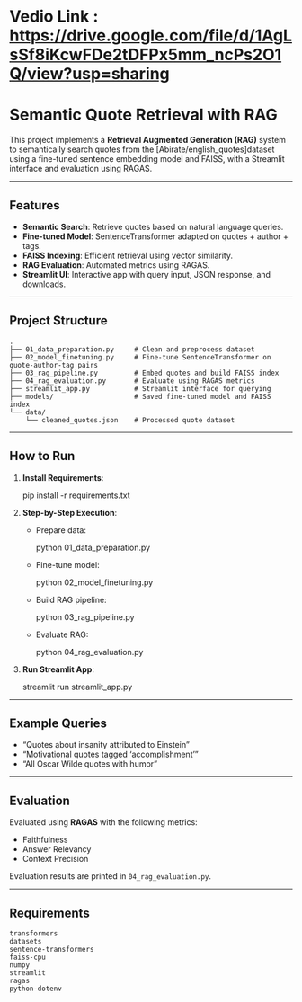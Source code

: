 # Vedio Link : https://drive.google.com/file/d/1AgLsSf8iKcwFDe2tDFPx5mm_ncPs2O1Q/view?usp=sharing
#  Semantic Quote Retrieval with RAG

This project implements a **Retrieval Augmented Generation (RAG)** system to semantically search quotes from the [Abirate/english_quotes]dataset using a fine-tuned sentence embedding model and FAISS, with a Streamlit interface and evaluation using RAGAS.

---

##  Features

-  **Semantic Search**: Retrieve quotes based on natural language queries.
-  **Fine-tuned Model**: SentenceTransformer adapted on quotes + author + tags.
-  **FAISS Indexing**: Efficient retrieval using vector similarity.
-  **RAG Evaluation**: Automated metrics using RAGAS.
-  **Streamlit UI**: Interactive app with query input, JSON response, and downloads.

---

##  Project Structure

```
.
├── 01_data_preparation.py     # Clean and preprocess dataset
├── 02_model_finetuning.py     # Fine-tune SentenceTransformer on quote-author-tag pairs
├── 03_rag_pipeline.py         # Embed quotes and build FAISS index
├── 04_rag_evaluation.py       # Evaluate using RAGAS metrics
├── streamlit_app.py           # Streamlit interface for querying
├── models/                    # Saved fine-tuned model and FAISS index
└── data/
    └── cleaned_quotes.json    # Processed quote dataset
```

---

##  How to Run

1. **Install Requirements**:
   
   pip install -r requirements.txt
   

2. **Step-by-Step Execution**:
   - Prepare data:  
     
     python 01_data_preparation.py
     
   - Fine-tune model:  
     
     python 02_model_finetuning.py
     
   - Build RAG pipeline:  
     
     python 03_rag_pipeline.py
     
   - Evaluate RAG:  
    
     python 04_rag_evaluation.py
     

3. **Run Streamlit App**:
   
   streamlit run streamlit_app.py
   

---

##  Example Queries

- “Quotes about insanity attributed to Einstein”
- “Motivational quotes tagged ‘accomplishment’”
- “All Oscar Wilde quotes with humor”

---

##  Evaluation

Evaluated using **RAGAS** with the following metrics:

- Faithfulness
- Answer Relevancy
- Context Precision

Evaluation results are printed in `04_rag_evaluation.py`.

---

##  Requirements

```
transformers
datasets
sentence-transformers
faiss-cpu
numpy
streamlit
ragas
python-dotenv
```


